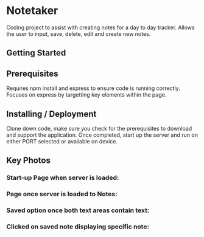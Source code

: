 # Notetaker
Coding project to assist with creating notes for a day to day tracker. Allows the user to input, save, delete, edit and create new notes. 

## Getting Started


## Prerequisites
Requires npm install and express to ensure code is running correctly. Focuses on express by targetting key elements within the page.

## Installing / Deployment
Clone down code, make sure you check for the prerequisites to download and support the application. Once completed, start up the server and run on either PORT selected or available on device.

## Key Photos
### Start-up Page when server is loaded:


### Page once server is loaded to Notes:


### Saved option once both text areas contain text:


### Clicked on saved note displaying specific note: 